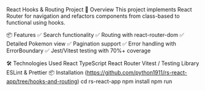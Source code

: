 React Hooks & Routing Project
🚀 Overview
This project implements React Router for navigation and refactors components from class-based to functional using hooks.

📦 Features
✅ Search functionality
✅ Routing with react-router-dom
✅ Detailed Pokemon view
✅ Pagination support
✅ Error handling with ErrorBoundary
✅ Jest/Vitest testing with 70%+ coverage

🛠 Technologies Used
React
TypeScript
React Router
Vitest / Testing Library
ESLint & Prettier
📦 Installation
(https://github.com/python1911/rs-react-app/tree/hooks-and-routing)
cd rs-react-app
npm install
npm run 
